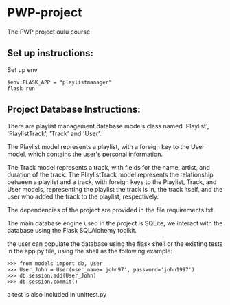 # PWP-project
 The PWP project oulu course
 
 ## Set up instructions:
 Set up env
 ```console
 $env:FLASK_APP = "playlistmanager"
 flask run
 ```
 
## Project Database Instructions:

There are playlist management database models class named 'Playlist', 'PlaylistTrack', 'Track' and 'User'. 

The Playlist model represents a playlist, with a foreign key to the User model, which contains the user's personal information. 

The Track model represents a track, with fields for the name, artist, and duration of the track. The PlaylistTrack model represents the relationship between a playlist and a track, with foreign keys to the Playlist, Track, and User models, representing the playlist the track is in, the track itself, and the user who added the track to the playlist, respectively. 

The dependencies of the project are provided in the file requirements.txt. 

The main database engine used in the project is SQLite, we interact with the database using the Flask SQLAlchemy toolkit.

the user can populate the database using the flask shell or the existing tests in the app.py file, using the shell as the following example:


```console
>>> from models import db, User
>>> User_John = User(user_name='john97', password='john1997')
>>> db.session.add(User_John)
>>> db.session.commit()
```
 a test is also included in unittest.py
